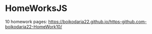 # HomeWorksJS
10 homework
pages:
https://boikodaria22.github.io/https-github.com-boikodaria22-HomeWork10/
